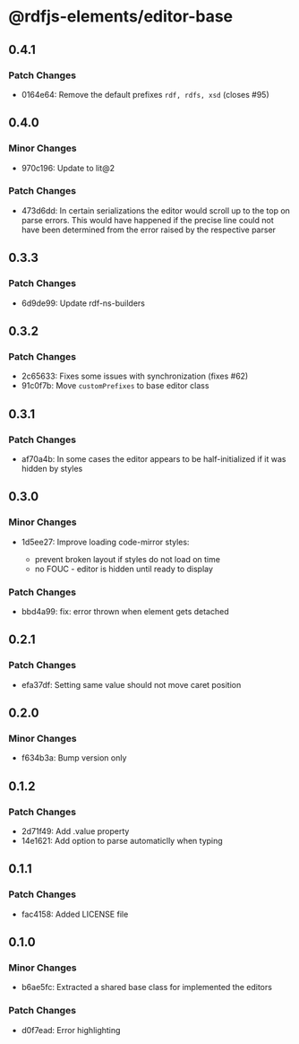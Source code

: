 # @rdfjs-elements/editor-base

## 0.4.1

### Patch Changes

- 0164e64: Remove the default prefixes `rdf, rdfs, xsd` (closes #95)

## 0.4.0

### Minor Changes

- 970c196: Update to lit@2

### Patch Changes

- 473d6dd: In certain serializations the editor would scroll up to the top on parse errors. This would have happened if the precise line could not have been determined from the error raised by the respective parser

## 0.3.3

### Patch Changes

- 6d9de99: Update rdf-ns-builders

## 0.3.2

### Patch Changes

- 2c65633: Fixes some issues with synchronization (fixes #62)
- 91c0f7b: Move `customPrefixes` to base editor class

## 0.3.1

### Patch Changes

- af70a4b: In some cases the editor appears to be half-initialized if it was hidden by styles

## 0.3.0

### Minor Changes

- 1d5ee27: Improve loading code-mirror styles:

  - prevent broken layout if styles do not load on time
  - no FOUC - editor is hidden until ready to display

### Patch Changes

- bbd4a99: fix: error thrown when element gets detached

## 0.2.1

### Patch Changes

- efa37df: Setting same value should not move caret position

## 0.2.0

### Minor Changes

- f634b3a: Bump version only

## 0.1.2

### Patch Changes

- 2d71f49: Add .value property
- 14e1621: Add option to parse automaticlly when typing

## 0.1.1

### Patch Changes

- fac4158: Added LICENSE file

## 0.1.0

### Minor Changes

- b6ae5fc: Extracted a shared base class for implemented the editors

### Patch Changes

- d0f7ead: Error highlighting
